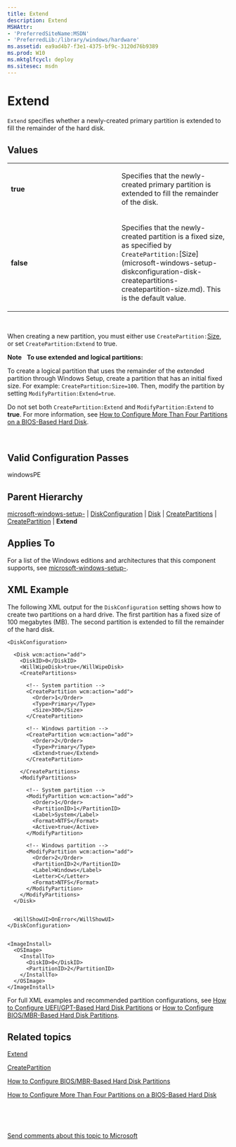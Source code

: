 ```yaml
---
title: Extend
description: Extend
MSHAttr:
- 'PreferredSiteName:MSDN'
- 'PreferredLib:/library/windows/hardware'
ms.assetid: ea9ad4b7-f3e1-4375-bf9c-3120d76b9389
ms.prod: W10
ms.mktglfcycl: deploy
ms.sitesec: msdn
---
```


# Extend


`Extend` specifies whether a newly-created primary partition is extended to fill the remainder of the hard disk.

## Values


<table>
<colgroup>
<col width="50%" />
<col width="50%" />
</colgroup>
<tbody>
<tr class="odd">
<td><p><strong>true</strong></p></td>
<td><p>Specifies that the newly-created primary partition is extended to fill the remainder of the disk.</p></td>
</tr>
<tr class="even">
<td><p><strong>false</strong></p></td>
<td><p>Specifies that the newly-created partition is a fixed size, as specified by <code>CreatePartition:</code>[Size](microsoft-windows-setup-diskconfiguration-disk-createpartitions-createpartition-size.md). This is the default value.</p></td>
</tr>
</tbody>
</table>

 

When creating a new partition, you must either use `CreatePartition:`[Size](microsoft-windows-setup-diskconfiguration-disk-createpartitions-createpartition-size.md), or set `CreatePartition:Extend` to true.

**Note**  
**To use extended and logical partitions:**

To create a logical partition that uses the remainder of the extended partition through Windows Setup, create a partition that has an initial fixed size. For example: `CreatePartition:Size=100`. Then, modify the partition by setting `ModifyPartition:Extend=true`.

Do not set both `CreatePartition:Extend` and `ModifyPartition:Extend` to **true**. For more information, see [How to Configure More Than Four Partitions on a BIOS-Based Hard Disk](http://go.microsoft.com/fwlink/?LinkId=214072).

 

## Valid Configuration Passes


windowsPE

## Parent Hierarchy


[microsoft-windows-setup-](microsoft-windows-setup.md) | [DiskConfiguration](microsoft-windows-setup-diskconfiguration.md) | [Disk](microsoft-windows-setup-diskconfiguration-disk.md) | [CreatePartitions](microsoft-windows-setup-diskconfiguration-disk-createpartitions.md) | [CreatePartition](microsoft-windows-setup-diskconfiguration-disk-createpartitions-createpartition.md) | **Extend**

## Applies To


For a list of the Windows editions and architectures that this component supports, see [microsoft-windows-setup-](microsoft-windows-setup.md).

## XML Example


The following XML output for the `DiskConfiguration` setting shows how to create two partitions on a hard drive. The first partition has a fixed size of 100 megabytes (MB). The second partition is extended to fill the remainder of the hard disk.

``` syntax
<DiskConfiguration>

  <Disk wcm:action="add">
    <DiskID>0</DiskID> 
    <WillWipeDisk>true</WillWipeDisk> 
    <CreatePartitions>

      <!-- System partition -->
      <CreatePartition wcm:action="add">
        <Order>1</Order> 
        <Type>Primary</Type> 
        <Size>300</Size> 
      </CreatePartition>

      <!-- Windows partition -->
      <CreatePartition wcm:action="add">
        <Order>2</Order> 
        <Type>Primary</Type> 
        <Extend>true</Extend> 
      </CreatePartition>

    </CreatePartitions>
    <ModifyPartitions>

      <!-- System partition -->
      <ModifyPartition wcm:action="add">
        <Order>1</Order> 
        <PartitionID>1</PartitionID> 
        <Label>System</Label> 
        <Format>NTFS</Format> 
        <Active>true</Active> 
      </ModifyPartition>

      <!-- Windows partition -->
      <ModifyPartition wcm:action="add">
        <Order>2</Order> 
        <PartitionID>2</PartitionID> 
        <Label>Windows</Label> 
        <Letter>C</Letter> 
        <Format>NTFS</Format> 
      </ModifyPartition>
    </ModifyPartitions>
  </Disk>


  <WillShowUI>OnError</WillShowUI> 
</DiskConfiguration>


<ImageInstall>
  <OSImage>
    <InstallTo>
      <DiskID>0</DiskID> 
      <PartitionID>2</PartitionID> 
    </InstallTo>
  </OSImage>
</ImageInstall>
```

For full XML examples and recommended partition configurations, see [How to Configure UEFI/GPT-Based Hard Disk Partitions](http://go.microsoft.com/fwlink/?LinkId=214261) or [How to Configure BIOS/MBR-Based Hard Disk Partitions](http://go.microsoft.com/fwlink/?LinkId=214260).

## Related topics


[Extend](microsoft-windows-setup-diskconfiguration-disk-modifypartitions-modifypartition-extend.md)

[CreatePartition](microsoft-windows-setup-diskconfiguration-disk-createpartitions-createpartition.md)

[How to Configure BIOS/MBR-Based Hard Disk Partitions](http://go.microsoft.com/fwlink/?LinkId=214260)

[How to Configure More Than Four Partitions on a BIOS-Based Hard Disk](http://go.microsoft.com/fwlink/?LinkId=214072)

 

 

[Send comments about this topic to Microsoft](mailto:wsddocfb@microsoft.com?subject=Documentation%20feedback%20%5Bp_unattend\p_unattend%5D:%20Extend%20%20RELEASE:%20%2810/3/2016%29&body=%0A%0APRIVACY%20STATEMENT%0A%0AWe%20use%20your%20feedback%20to%20improve%20the%20documentation.%20We%20don't%20use%20your%20email%20address%20for%20any%20other%20purpose,%20and%20we'll%20remove%20your%20email%20address%20from%20our%20system%20after%20the%20issue%20that%20you're%20reporting%20is%20fixed.%20While%20we're%20working%20to%20fix%20this%20issue,%20we%20might%20send%20you%20an%20email%20message%20to%20ask%20for%20more%20info.%20Later,%20we%20might%20also%20send%20you%20an%20email%20message%20to%20let%20you%20know%20that%20we've%20addressed%20your%20feedback.%0A%0AFor%20more%20info%20about%20Microsoft's%20privacy%20policy,%20see%20http://privacy.microsoft.com/default.aspx. "Send comments about this topic to Microsoft")





